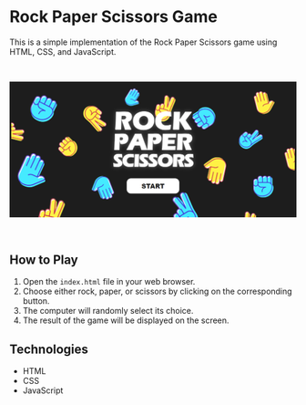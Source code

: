 # Rock Paper Scissors Game

This is a simple implementation of the Rock Paper Scissors game using HTML, CSS, and JavaScript.

<img src="assets/images/game-preview.png" alt="game-preview" style="margin: 30px auto">

## How to Play

1. Open the `index.html` file in your web browser.
2. Choose either rock, paper, or scissors by clicking on the corresponding button.
3. The computer will randomly select its choice.
4. The result of the game will be displayed on the screen.

## Technologies

- HTML
- CSS
- JavaScript




